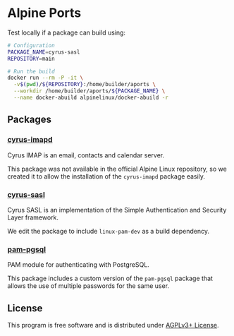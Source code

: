 # Alpine Ports

Test locally if a package can build using:

```sh
# Configuration
PACKAGE_NAME=cyrus-sasl
REPOSITORY=main

# Run the build
docker run --rm -P -it \
  -v$(pwd)/${REPOSITORY}:/home/builder/aports \
  --workdir /home/builder/aports/${PACKAGE_NAME} \
  --name docker-abuild alpinelinux/docker-abuild -r
```

## Packages

### [cyrus-imapd](./main/cyrus-imapd)

Cyrus IMAP is an email, contacts and calendar server.

This package was not available in the official Alpine Linux repository, so we created it to allow the installation of the `cyrus-imapd` package easily.

### [cyrus-sasl](./main/cyrus-sasl)

Cyrus SASL is an implementation of the Simple Authentication and Security Layer framework.

We edit the package to include `linux-pam-dev` as a build dependency.

### [pam-pgsql](./main/pam-pgsql)

PAM module for authenticating with PostgreSQL.

This package includes a custom version of the `pam-pgsql` package that allows the use of multiple passwords for the same user.

## License

This program is free software and is distributed under [AGPLv3+ License](./LICENSE).

